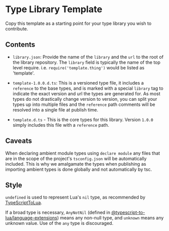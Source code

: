 # Type Library Template

Copy this template as a starting point for your type library you wish to contribute.

## Contents
- `library.json`: Provide the name of the `library` and the `url` to the root of the library repository. The `library` field is typically the name of the top level require.
i.e. `require('template.thing')` would be listed as 'template'.

- `template-1.0.0.d.ts`: This is a versioned type file, it includes a `reference` to the base types, and is marked with a special `library` tag to indicate the exact version and url the types are generated for. As most types do not drastically change version to version, you can split your types up into multiple files and the `reference` path comments will be resolved into a single file at publish time.

- `template.d.ts` - This is the core types for this library. Version `1.0.0` simply includes this file with a `reference` path.

## Caveats
When declaring ambient module types using `declare module` any files that are in the scope of the project's `tsconfig.json` will be automatically included. This is why we amalgamate the types when publishing as importing ambient types is done globally and not automatically by tsc.

## Style
`undefined` is used to represent Lua's `nil` type, as recommended by [TypeScriptToLua](https://typescripttolua.github.io/docs/caveats/#undefined-and-null).

If a broad type is necessary, `AnyNotNil` (defined in [@typescript-to-lua/language-extensions](https://github.com/TypeScriptToLua/TypeScriptToLua)) means any non-null type, and `unknown` means any unknown value. Use of the `any` type is discouraged.
